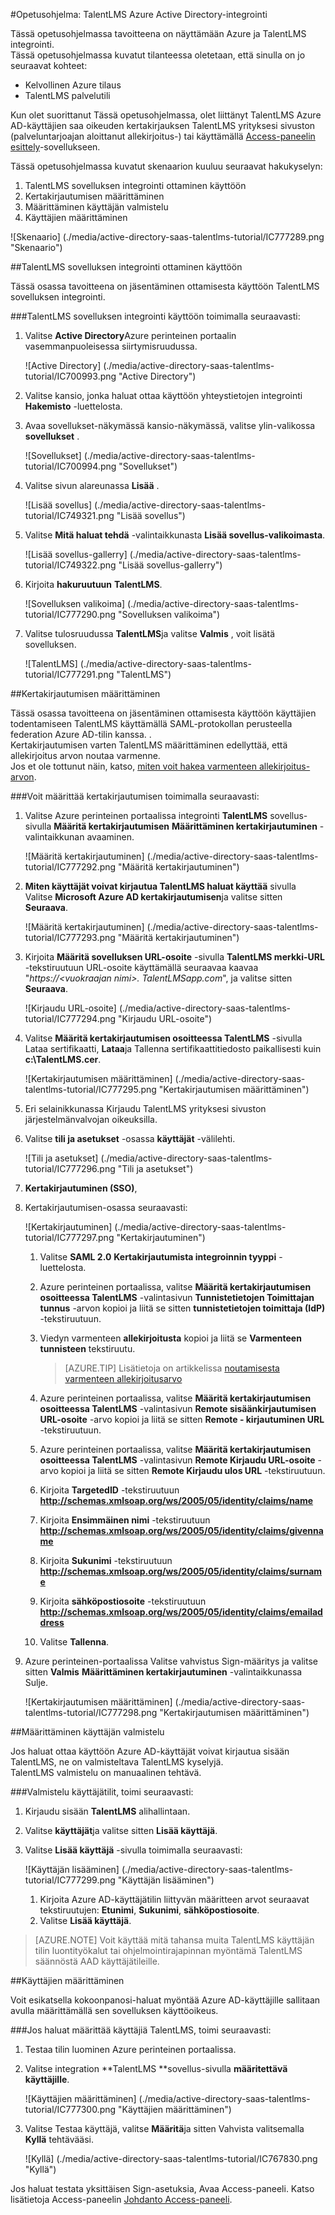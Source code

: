 <properties 
    pageTitle="Opetusohjelma: Azure Active Directory-integrointi TalentLMS | Microsoft Azure" 
    description="Opettele käyttämään TalentLMS Azure Active Directory-hakemistosta käyttöön kertakirjautumisen, automaattinen valmistelu ja lisää!" 
    services="active-directory" 
    authors="jeevansd"  
    documentationCenter="na" 
    manager="femila"/>
<tags 
    ms.service="active-directory" 
    ms.devlang="na" 
    ms.topic="article" 
    ms.tgt_pltfrm="na" 
    ms.workload="identity" 
    ms.date="09/11/2016" 
    ms.author="jeedes" />

#<a name="tutorial-azure-active-directory-integration-with-talentlms"></a>Opetusohjelma: TalentLMS Azure Active Directory-integrointi
  
Tässä opetusohjelmassa tavoitteena on näyttämään Azure ja TalentLMS integrointi.  
Tässä opetusohjelmassa kuvatut tilanteessa oletetaan, että sinulla on jo seuraavat kohteet:

-   Kelvollinen Azure tilaus
-   TalentLMS palvelutili
  
Kun olet suorittanut Tässä opetusohjelmassa, olet liittänyt TalentLMS Azure AD-käyttäjien saa oikeuden kertakirjauksen TalentLMS yrityksesi sivuston (palveluntarjoajan aloittanut allekirjoitus-) tai käyttämällä [Access-paneelin esittely](active-directory-saas-access-panel-introduction.md)-sovellukseen.
  
Tässä opetusohjelmassa kuvatut skenaarion kuuluu seuraavat hakukyselyn:

1.  TalentLMS sovelluksen integrointi ottaminen käyttöön
2.  Kertakirjautumisen määrittäminen
3.  Määrittäminen käyttäjän valmistelu
4.  Käyttäjien määrittäminen

![Skenaario] (./media/active-directory-saas-talentlms-tutorial/IC777289.png "Skenaario")

##<a name="enabling-the-application-integration-for-talentlms"></a>TalentLMS sovelluksen integrointi ottaminen käyttöön
  
Tässä osassa tavoitteena on jäsentäminen ottamisesta käyttöön TalentLMS sovelluksen integrointi.

###<a name="to-enable-the-application-integration-for-talentlms-perform-the-following-steps"></a>TalentLMS sovelluksen integrointi käyttöön toimimalla seuraavasti:

1.  Valitse **Active Directory**Azure perinteinen portaalin vasemmanpuoleisessa siirtymisruudussa.

    ![Active Directory] (./media/active-directory-saas-talentlms-tutorial/IC700993.png "Active Directory")

2.  Valitse kansio, jonka haluat ottaa käyttöön yhteystietojen integrointi **Hakemisto** -luettelosta.

3.  Avaa sovellukset-näkymässä kansio-näkymässä, valitse ylin-valikossa **sovellukset** .

    ![Sovellukset] (./media/active-directory-saas-talentlms-tutorial/IC700994.png "Sovellukset")

4.  Valitse sivun alareunassa **Lisää** .

    ![Lisää sovellus] (./media/active-directory-saas-talentlms-tutorial/IC749321.png "Lisää sovellus")

5.  Valitse **Mitä haluat tehdä** -valintaikkunasta **Lisää sovellus-valikoimasta**.

    ![Lisää sovellus-gallerry] (./media/active-directory-saas-talentlms-tutorial/IC749322.png "Lisää sovellus-gallerry")

6.  Kirjoita **hakuruutuun** **TalentLMS**.

    ![Sovelluksen valikoima] (./media/active-directory-saas-talentlms-tutorial/IC777290.png "Sovelluksen valikoima")

7.  Valitse tulosruudussa **TalentLMS**ja valitse **Valmis** , voit lisätä sovelluksen.

    ![TalentLMS] (./media/active-directory-saas-talentlms-tutorial/IC777291.png "TalentLMS")

##<a name="configuring-single-sign-on"></a>Kertakirjautumisen määrittäminen
  
Tässä osassa tavoitteena on jäsentäminen ottamisesta käyttöön käyttäjien todentamiseen TalentLMS käyttämällä SAML-protokollan perusteella federation Azure AD-tilin kanssa. .  
Kertakirjautumisen varten TalentLMS määrittäminen edellyttää, että allekirjoitus arvon noutaa varmenne.  
Jos et ole tottunut näin, katso, [miten voit hakea varmenteen allekirjoitus-arvon](http://youtu.be/YKQF266SAxI).

###<a name="to-configure-single-sign-on-perform-the-following-steps"></a>Voit määrittää kertakirjautumisen toimimalla seuraavasti:

1.  Valitse Azure perinteinen portaalissa integrointi **TalentLMS** sovellus-sivulla **Määritä kertakirjautumisen** **Määrittäminen kertakirjautuminen** -valintaikkunan avaaminen.

    ![Määritä kertakirjautuminen] (./media/active-directory-saas-talentlms-tutorial/IC777292.png "Määritä kertakirjautuminen")

2.  **Miten käyttäjät voivat kirjautua TalentLMS haluat käyttää** sivulla Valitse **Microsoft Azure AD kertakirjautumisen**ja valitse sitten **Seuraava**.

    ![Määritä kertakirjautuminen] (./media/active-directory-saas-talentlms-tutorial/IC777293.png "Määritä kertakirjautuminen")

3.  Kirjoita **Määritä sovelluksen URL-osoite** -sivulla **TalentLMS merkki-URL** -tekstiruutuun URL-osoite käyttämällä seuraavaa kaavaa "*https://\<vuokraajan nimi\>. TalentLMSapp.com*", ja valitse sitten **Seuraava**.

    ![Kirjaudu URL-osoite] (./media/active-directory-saas-talentlms-tutorial/IC777294.png "Kirjaudu URL-osoite")

4.  Valitse **Määritä kertakirjautumisen osoitteessa TalentLMS** -sivulla Lataa sertifikaatti, **Lataa**ja Tallenna sertifikaattitiedosto paikallisesti kuin **c:\\TalentLMS.cer**.

    ![Kertakirjautumisen määrittäminen] (./media/active-directory-saas-talentlms-tutorial/IC777295.png "Kertakirjautumisen määrittäminen")

5.  Eri selainikkunassa Kirjaudu TalentLMS yrityksesi sivuston järjestelmänvalvojan oikeuksilla.

6.  Valitse **tili ja asetukset** -osassa **käyttäjät** -välilehti.

    ![Tili ja asetukset] (./media/active-directory-saas-talentlms-tutorial/IC777296.png "Tili ja asetukset")

7.  **Kertakirjautuminen (SSO)**,

8.  Kertakirjautumisen-osassa seuraavasti:

    ![Kertakirjautuminen] (./media/active-directory-saas-talentlms-tutorial/IC777297.png "Kertakirjautuminen")

    1.  Valitse **SAML 2.0** **Kertakirjautumista integroinnin tyyppi** -luettelosta.
    2.  Azure perinteinen portaalissa, valitse **Määritä kertakirjautumisen osoitteessa TalentLMS** -valintasivun **Tunnistetietojen Toimittajan tunnus** -arvon kopioi ja liitä se sitten **tunnistetietojen toimittaja (IdP)** -tekstiruutuun.
    3.  Viedyn varmenteen **allekirjoitusta** kopioi ja liitä se **Varmenteen tunnisteen** tekstiruutu.

        >[AZURE.TIP] Lisätietoja on artikkelissa [noutamisesta varmenteen allekirjoitusarvo](http://youtu.be/YKQF266SAxI)

    4.  Azure perinteinen portaalissa, valitse **Määritä kertakirjautumisen osoitteessa TalentLMS** -valintasivun **Remote sisäänkirjautumisen URL-osoite** -arvo kopioi ja liitä se sitten **Remote - kirjautuminen URL** -tekstiruutuun.
    5.  Azure perinteinen portaalissa, valitse **Määritä kertakirjautumisen osoitteessa TalentLMS** -valintasivun **Remote Kirjaudu URL-osoite** -arvo kopioi ja liitä se sitten **Remote Kirjaudu ulos URL** -tekstiruutuun.
    6.  Kirjoita **TargetedID** -tekstiruutuun **http://schemas.xmlsoap.org/ws/2005/05/identity/claims/name**
    7.  Kirjoita **Ensimmäinen nimi** -tekstiruutuun **http://schemas.xmlsoap.org/ws/2005/05/identity/claims/givenname**
    8.  Kirjoita **Sukunimi** -tekstiruutuun **http://schemas.xmlsoap.org/ws/2005/05/identity/claims/surname**
    9.  Kirjoita **sähköpostiosoite** -tekstiruutuun **http://schemas.xmlsoap.org/ws/2005/05/identity/claims/emailaddress**
    10. Valitse **Tallenna**.

9.  Azure perinteinen-portaalissa Valitse vahvistus Sign-määritys ja valitse sitten **Valmis** **Määrittäminen kertakirjautuminen** -valintaikkunassa Sulje.

    ![Kertakirjautumisen määrittäminen] (./media/active-directory-saas-talentlms-tutorial/IC777298.png "Kertakirjautumisen määrittäminen")

##<a name="configuring-user-provisioning"></a>Määrittäminen käyttäjän valmistelu
  
Jos haluat ottaa käyttöön Azure AD-käyttäjät voivat kirjautua sisään TalentLMS, ne on valmisteltava TalentLMS kyselyjä.  
TalentLMS valmistelu on manuaalinen tehtävä.

###<a name="to-provision-a-user-accounts-perform-the-following-steps"></a>Valmistelu käyttäjätilit, toimi seuraavasti:

1.  Kirjaudu sisään **TalentLMS** alihallintaan.

2.  Valitse **käyttäjät**ja valitse sitten **Lisää käyttäjä**.

3.  Valitse **Lisää käyttäjä** -sivulla toimimalla seuraavasti:

    ![Käyttäjän lisääminen] (./media/active-directory-saas-talentlms-tutorial/IC777299.png "Käyttäjän lisääminen")

    1.  Kirjoita Azure AD-käyttäjätilin liittyvän määritteen arvot seuraavat tekstiruutujen: **Etunimi**, **Sukunimi**, **sähköpostiosoite**.
    2.  Valitse **Lisää käyttäjä**.

>[AZURE.NOTE] Voit käyttää mitä tahansa muita TalentLMS käyttäjän tilin luontityökalut tai ohjelmointirajapinnan myöntämä TalentLMS säännöstä AAD käyttäjätileille.

##<a name="assigning-users"></a>Käyttäjien määrittäminen
  
Voit esikatsella kokoonpanosi-haluat myöntää Azure AD-käyttäjille sallitaan avulla määrittämällä sen sovelluksen käyttöoikeus.

###<a name="to-assign-users-to-talentlms-perform-the-following-steps"></a>Jos haluat määrittää käyttäjiä TalentLMS, toimi seuraavasti:

1.  Testaa tilin luominen Azure perinteinen portaalissa.

2.  Valitse integration **TalentLMS **sovellus-sivulla **määritettävä käyttäjille**.

    ![Käyttäjien määrittäminen] (./media/active-directory-saas-talentlms-tutorial/IC777300.png "Käyttäjien määrittäminen")

3.  Valitse Testaa käyttäjä, valitse **Määritä**ja sitten Vahvista valitsemalla **Kyllä** tehtävääsi.

    ![Kyllä] (./media/active-directory-saas-talentlms-tutorial/IC767830.png "Kyllä")
  
Jos haluat testata yksittäisen Sign-asetuksia, Avaa Access-paneeli. Katso lisätietoja Access-paneelin [Johdanto Access-paneeli](active-directory-saas-access-panel-introduction.md).